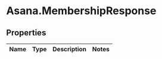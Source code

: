 # Asana.MembershipResponse

## Properties
Name | Type | Description | Notes
------------ | ------------- | ------------- | -------------
